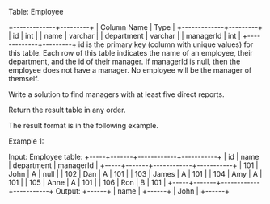 Table: Employee

+-------------+---------+
| Column Name | Type |
+-------------+---------+
| id | int |
| name | varchar |
| department | varchar |
| managerId | int |
+-------------+---------+
id is the primary key (column with unique values) for this table.
Each row of this table indicates the name of an employee, their department, and the id of their manager.
If managerId is null, then the employee does not have a manager.
No employee will be the manager of themself.

Write a solution to find managers with at least five direct reports.

Return the result table in any order.

The result format is in the following example.

Example 1:

Input:
Employee table:
+-----+-------+------------+-----------+
| id | name | department | managerId |
+-----+-------+------------+-----------+
| 101 | John | A | null |
| 102 | Dan | A | 101 |
| 103 | James | A | 101 |
| 104 | Amy | A | 101 |
| 105 | Anne | A | 101 |
| 106 | Ron | B | 101 |
+-----+-------+------------+-----------+
Output:
+------+
| name |
+------+
| John |
+------+
